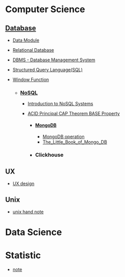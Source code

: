 # Computer Science

## [Database](https://github.com/Rachel-XMR/Rachel_blog.github.io/blob/main/Computer%20Science/Database/Introduction.md)
- [Data Module](https://github.com/Rachel-XMR/Rachel_blog.github.io/blob/main/Computer%20Science/Database/Data%20module.md)
- [Relational Database](https://github.com/Rachel-XMR/Rachel_blog.github.io/blob/main/Computer%20Science/Database/Relational%20Database.md)
- [DBMS - Database Management System](https://github.com/Rachel-XMR/Rachel_blog.github.io/blob/main/Computer%20Science/Database/DBMS%20-%20Database%20Management%20System.md)
- [Structured Query Language(SQL)](https://github.com/Rachel-XMR/Rachel_blog.github.io/blob/main/Computer%20Science/Database/Structured%20Query%20Language(SQL).md)
- [Window Function](https://github.com/Rachel-XMR/Rachel_blog.github.io/blob/main/Computer%20Science/Database/Windows%20Function.png)

  - ### [NoSQL](https://github.com/Rachel-XMR/Rachel_blog.github.io/blob/main/Computer%20Science/Database/NoSQL.md) 
    - [Introduction to NoSQL Systems](https://github.com/Rachel-XMR/Rachel_blog.github.io/blob/main/Computer%20Science/Database/NoSQL/Introduction%20to%20NoSQL%20Systems.md)
    - [ACID Principal CAP Theorem BASE Property](https://github.com/Rachel-XMR/Rachel_blog.github.io/blob/main/Computer%20Science/Database/NoSQL/ACID%20Principal%20%20CAP%20Theorem%20%20BASE%20Property.md)
    
      - #### [MongoDB](https://github.com/Rachel-XMR/Rachel_blog.github.io/blob/main/Computer%20Science/Database/NoSQL/MongoDB.md)
        - [MongoDB operation](https://github.com/Rachel-XMR/Rachel_blog.github.io/blob/main/Computer%20Science/Database/NoSQL/Mongo%20Operation.md)
        - [The_Little_Book_of_Mongo_DB](https://github.com/Rachel-XMR/Rachel_blog.github.io/blob/main/Computer%20Science/Database/NoSQL/The_Little_Book_of_Mongo_DB.pdf)

      - ### Clickhouse

## UX
- [UX design](https://github.com/Rachel-XMR/Rachel_blog.github.io/blob/main/Computer%20Science/Note_of_UX_design.pdf)

## Unix
- [unix hand note](https://github.com/Rachel-XMR/Rachel_blog.github.io/blob/main/Computer%20Science/Unix/Unix_handnote.pdf)


# Data Science

# Statistic
- [note](https://github.com/Rachel-XMR/Rachel_blog.github.io/blob/main/Statistic/note.md)










